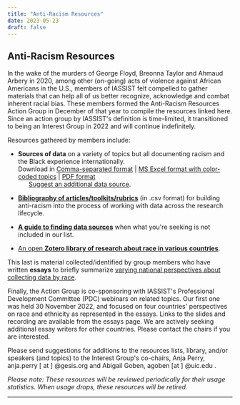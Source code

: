 ```yaml
---
title: "Anti-Racism Resources"
date: 2023-05-23
draft: false
---
```

## Anti-Racism Resources 

In the wake of the murders of George Floyd, Breonna Taylor and  Ahmaud Arbery in 2020, among other (on-going) acts of violence against African Americans in the U.S., members of IASSIST felt compelled to gather materials that can help all of us better recognize, acknowledge and combat inherent racial bias. These members formed the Anti-Racism Resources Action Group in December of that year to compile the resources linked here.  Since an action group by IASSIST's definition is time-limited, it transitioned to being an Interest Group in 2022 and will continue indefinitely.

Resources gathered by members include:

- **Sources of data** on a variety of topics but all documenting racism and the Black experience internationally.</br> Download in [Comma-separated format](/community/antiracismresources-ig/DataSources-forRacialJustice.csv) | [MS Excel format with color-coded topics](/community/antiracismresources-ig/DataSources-forRacialJustice.xlsx) | [PDF format](/community/antiracismresources-ig/DataSources-forRacialJustice.pdf)</br>
&nbsp;&nbsp;&nbsp;&nbsp;&nbsp;&nbsp;[Suggest an additional data source](https://docs.google.com/forms/d/e/1FAIpQLSe0yocc2nueS4awjw5bwozLLAbAqCNnfqKbn995qg3MyG_D5Q/viewform).

- [**Bibliography of articles/toolkits/rubrics**](/community/antiracismresources-ig/ArticlesToolsRubrics-forRacialJustice.csv) (in .csv format) for building anti-racism into the process of working with data across the research lifecycle.

- [**A guide to finding data sources**](https://iassistdata.org/community/antiracism-resources-guide/) when what you're seeking is not included in our list.

- [An open **Zotero library of research about race in various countries**](https://www.zotero.org/groups/4892474/iassist_anti-racism_resources_interest_group/items).


This last is material collected/identified by group members who have written **essays** to briefly summarize [varying national perspectives about collecting data by race](/community/antiracismresources-ig/essays).

Finally, the Action Group is co-sponsoring with IASSIST's Professional Development Committee (PDC) webinars on related topics.  Our first one was held 30 November 2022, and focused on four countries' perspectives on race and ethnicity as represented in the essays.  Links to the slides and recording are available from the essays page.  We are actively seeking additional essay writers for other countries.  Please contact the chairs if you are interested.

Please send suggestions for additions to the resources lists, library, and/or speakers (and topics) to the Interest Group's co-chairs, Anja Perry, anja.perry [ at ] @gesis.org and Abigail Goben, agoben [at ] @uic.edu .

*Please note:  These resources will be reviewed periodically for their usage statistics.  When usage drops, these resources will be retired.*

---

